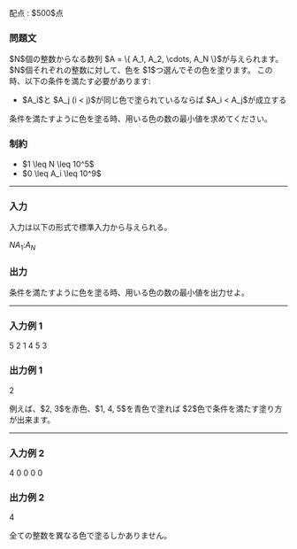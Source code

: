 
<div>

<span>

<span>

<p>
配点 : $500$点
</p>

<div>

<section>

### **問題文**

<p>
$N$個の整数からなる数列 $A = \{ A_1, A_2, \cdots, A_N \}$が与えられます。
$N$個それぞれの整数に対して、色を $1$つ選んでその色を塗ります。
この時、以下の条件を満たす必要があります:
</p>

<ul>

<li>
$A_i$と $A_j (i < j)$が同じ色で塗られているならば $A_i < A_j$が成立する
</li>

</ul>

<p>
条件を満たすように色を塗る時、用いる色の数の最小値を求めてください。
</p>

</section>

</div>

<div>

<section>

### **制約**

<ul>

<li>
$1 \leq N \leq 10^5$
</li>

<li>
$0 \leq A_i \leq 10^9$
</li>

</ul>

</section>

</div>

---

<div>

<div>

<section>

### **入力**

<p>
入力は以下の形式で標準入力から与えられる。
</p>

<div>

$N$$A_1$$:$$A_N$
</div>

</section>

</div>

<div>

<section>

### **出力**

<p>
条件を満たすように色を塗る時、用いる色の数の最小値を出力せよ。
</p>

</section>

</div>

</div>

---

<div>

<section>

### **入力例 1**

<div>

5
2
1
4
5
3

</div>

</section>

</div>

<div>

<section>

### **出力例 1**

<div>

2

</div>

<p>
例えば、$2, 3$を赤色、$1, 4, 5$を青色で塗れば $2$色で条件を満たす塗り方が出来ます。
</p>

</section>

</div>

---

<div>

<section>

### **入力例 2**

<div>

4
0
0
0
0

</div>

</section>

</div>

<div>

<section>

### **出力例 2**

<div>

4

</div>

<p>
全ての整数を異なる色で塗るしかありません。
</p>

</section>

</div>

</span>

</span>

</div>
